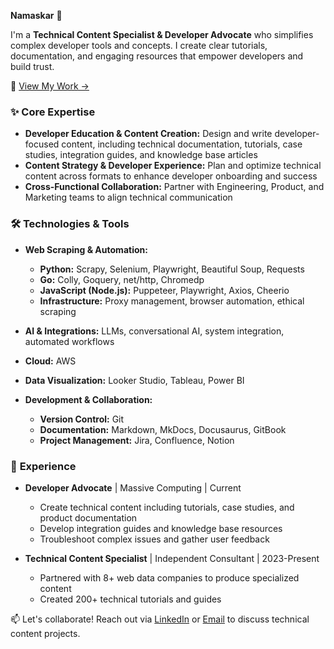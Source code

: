 **Namaskar** 🙏

I'm a **Technical Content Specialist & Developer Advocate** who simplifies complex developer tools and concepts. I create clear tutorials, documentation, and engaging resources that empower developers and build trust.

📌 [View My Work →](https://github.com/triposat/published-blogs)

### ✨ **Core Expertise**

* **Developer Education & Content Creation:** Design and write developer-focused content, including technical documentation, tutorials, case studies, integration guides, and knowledge base articles
* **Content Strategy & Developer Experience:** Plan and optimize technical content across formats to enhance developer onboarding and success
* **Cross-Functional Collaboration:** Partner with Engineering, Product, and Marketing teams to align technical communication

### 🛠️ **Technologies & Tools**

* **Web Scraping & Automation:**
    * **Python:** Scrapy, Selenium, Playwright, Beautiful Soup, Requests
    * **Go:** Colly, Goquery, net/http, Chromedp
    * **JavaScript (Node.js):** Puppeteer, Playwright, Axios, Cheerio
    * **Infrastructure:** Proxy management, browser automation, ethical scraping

* **AI & Integrations:** LLMs, conversational AI, system integration, automated workflows

* **Cloud:** AWS

* **Data Visualization:** Looker Studio, Tableau, Power BI

* **Development & Collaboration:**
    * **Version Control:** Git
    * **Documentation:** Markdown, MkDocs, Docusaurus, GitBook
    * **Project Management:** Jira, Confluence, Notion

### 💼 **Experience**

* **Developer Advocate** | Massive Computing | Current
    * Create technical content including tutorials, case studies, and product documentation
    * Develop integration guides and knowledge base resources
    * Troubleshoot complex issues and gather user feedback

* **Technical Content Specialist** | Independent Consultant | 2023-Present
    * Partnered with 8+ web data companies to produce specialized content
    * Created 200+ technical tutorials and guides

📫 Let's collaborate! Reach out via [LinkedIn](https://www.linkedin.com/in/triposat/) or [Email](mailto:tripathisatyam5721@gmail.com) to discuss technical content projects.
